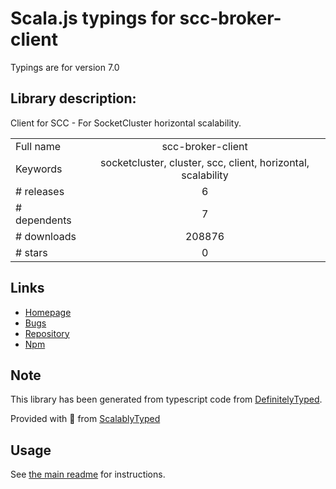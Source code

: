 
# Scala.js typings for scc-broker-client

Typings are for version 7.0

## Library description:
Client for SCC - For SocketCluster horizontal scalability.

|                    |                 |
| ------------------ | :-------------: |
| Full name          | scc-broker-client |
| Keywords           | socketcluster, cluster, scc, client, horizontal, scalability |
| # releases         | 6 |
| # dependents       | 7 |
| # downloads        | 208876 |
| # stars            | 0 |

## Links
- [Homepage](https://github.com/SocketCluster/scc-broker-client)
- [Bugs](https://github.com/SocketCluster/scc-broker-client/issues)
- [Repository](https://github.com/SocketCluster/scc-broker-client)
- [Npm](https://www.npmjs.com/package/scc-broker-client)
    


## Note
This library has been generated from typescript code from [DefinitelyTyped](https://definitelytyped.org).

Provided with :purple_heart: from [ScalablyTyped](https://github.com/oyvindberg/ScalablyTyped)

## Usage
See [the main readme](../../readme.md) for instructions.


